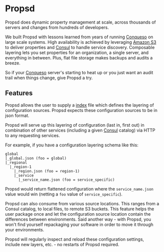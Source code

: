 # Propsd

Propsd does dynamic property management at scale, across thousands of servers
and changes from hundreds of developers.

We built Propsd with lessons learned from years of running [Conqueso][] on
large scale systems. High availability is achieved by leveraging [Amazon S3][]
to deliver properties and [Consul][] to handle service discovery. Composable
layering lets you set properties for an organization, a single server, and
everything in between. Plus, flat file storage makes backups and audits
a breeze.

So if your [Conqueso][] server's starting to heat up or you just want an audit
trail when things change, give Propsd a try.

## Features
Propsd allows the user to supply a [index](https://github.com/rapid7/propsd/blob/master/docs/getting-started/usage.md#index-files) file which defines the layering of configuration sources.  Propsd expects these configuration sources to be in json format.

Propsd will serve up this layering of configuration (last in, first out) in combination of other services (including a given [Consul][] catalog) via HTTP to any requesting services.

For example, if you have a configuration layering schema like this:

~~~text
global
|_global.json (foo = global)
|_regional
  |_region-1
    |_region.json (foo = region-1)
    |_service
      |_service_name.json (foo = service_specific)
~~~
Propsd would return flattened configuration where the `service_name.json` value would win (netting a `foo` value of `service_specific`).

Propsd can also consume from various source locations.  This ranges from a Consul catalog, to local files, to remote S3 buckets.  This feature helps the user package once and let the configuration source location contain the differences between environments.  Said another way - with Propsd, you won't find yourself repackaging your software in order to move it through your environments.

Propsd will regularly inspect and reload these configuration settings, include new layers, etc. - no restarts of Propsd required.

[Conqueso]: https://github.com/rapid7/conqueso
[Amazon S3]: https://aws.amazon.com/s3/
[Consul]: https://www.consul.io/
